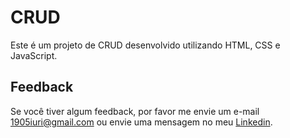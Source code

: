 # CRUD

Este é um projeto de CRUD desenvolvido utilizando HTML, CSS e JavaScript.

## Feedback

Se você tiver algum feedback, por favor me envie um e-mail 1905iuri@gmail.com ou envie uma mensagem no meu [Linkedin](https://www.linkedin.com/in/iuricontarelli/).

